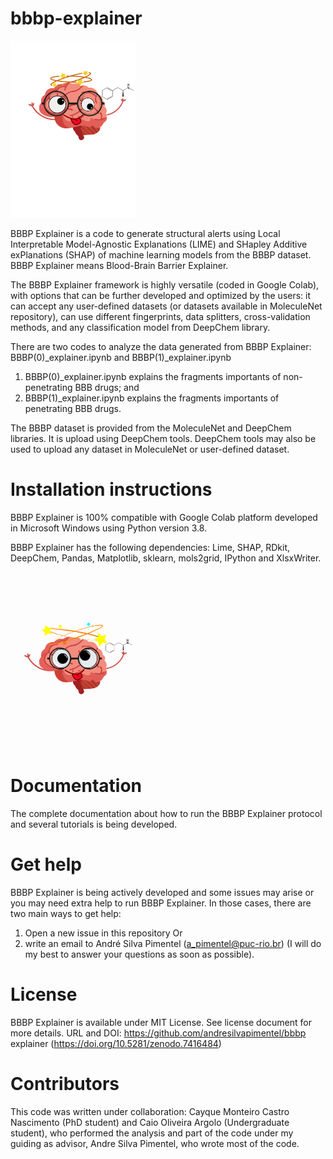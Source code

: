 # bbbp-explainer
<img src="emoji brain.jpg" alt="drawing" width="200"/>

BBBP Explainer is a code to generate structural alerts using Local Interpretable Model-Agnostic Explanations (LIME) and SHapley Additive exPlanations (SHAP) of machine learning models from the BBBP dataset.
BBBP Explainer means Blood-Brain Barrier Explainer.

The BBBP Explainer framework is highly versatile (coded in Google Colab), with options that can be further developed and optimized by the users: it can accept any user-defined datasets (or datasets available in MoleculeNet repository), can use different fingerprints, data splitters, cross-validation methods, and any classification model from DeepChem library.

There are two codes to analyze the data generated from BBBP Explainer: BBBP(0)_explainer.ipynb and BBBP(1)_explainer.ipynb
1) BBBP(0)_explainer.ipynb explains the fragments importants of non-penetrating BBB drugs; and
2) BBBP(1)_explainer.ipynb explains the fragments importants of penetrating BBB drugs.

The BBBP dataset is provided from the MoleculeNet and DeepChem libraries. It is upload using DeepChem tools. DeepChem tools may also be used to upload any dataset in MoleculeNet or user-defined dataset. 

# Installation instructions

BBBP Explainer is 100% compatible with Google Colab platform developed in Microsoft Windows using Python version 3.8.

BBBP Explainer has the following dependencies: Lime, SHAP, RDkit, DeepChem, Pandas, Matplotlib, sklearn, mols2grid, IPython and XlsxWriter.

<img src="emoji brain.gif" alt="drawing" width="200"/>

# Documentation

The complete documentation about how to run the BBBP Explainer protocol and several tutorials is being developed.

# Get help

BBBP Explainer is being actively developed and some issues may arise or you may need extra help to run BBBP Explainer. In those cases, there are two main ways to get help:

1) Open a new issue in this repository
Or 
2) write an email to André Silva Pimentel (a_pimentel@puc-rio.br) (I will do my best to answer your questions as soon as possible).

# License

BBBP Explainer is available under MIT License. See license document for more details. URL and DOI: https://github.com/andresilvapimentel/bbbp explainer (https://doi.org/10.5281/zenodo.7416484)

# Contributors

This code was written under collaboration:
Cayque Monteiro Castro Nascimento (PhD student) and Caio Oliveira Argolo (Undergraduate student), who performed the analysis and part of the code under my guiding as advisor, Andre Silva Pimentel, who wrote most of the code.
